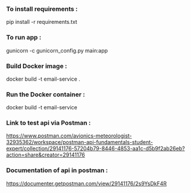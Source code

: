 ### To install requirements :
pip install -r requirements.txt 
### To run app : 
gunicorn -c gunicorn_config.py main:app
### Build Docker image : 
docker build -t email-service .
### Run the Docker container : 
docker build -t email-service
### Link to test api via Postman :
https://www.postman.com/avionics-meteorologist-32935362/workspace/postman-api-fundamentals-student-expert/collection/29141176-57204b79-8446-4853-aa1c-d5b9f2ab26eb?action=share&creator=29141176
### Documentation of api in postman :
https://documenter.getpostman.com/view/29141176/2s9YsDkF4R